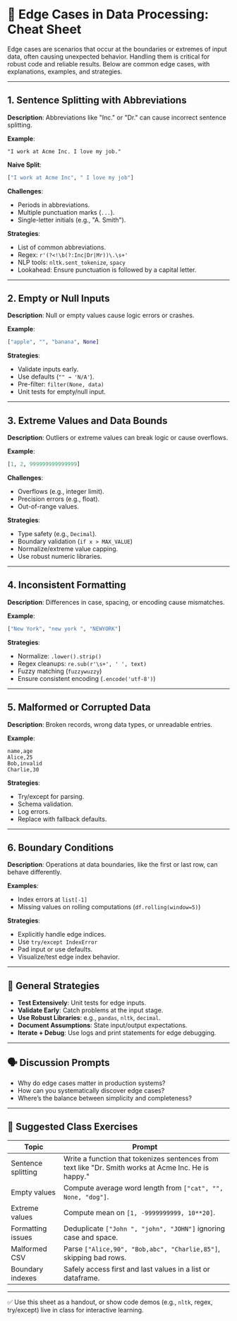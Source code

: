 
# 🧪 Edge Cases in Data Processing: Cheat Sheet

Edge cases are scenarios that occur at the boundaries or extremes of input data, often causing unexpected behavior. Handling them is critical for robust code and reliable results. Below are common edge cases, with explanations, examples, and strategies.

---

## 1. Sentence Splitting with Abbreviations

**Description**: Abbreviations like "Inc." or "Dr." can cause incorrect sentence splitting.

**Example**:
```text
"I work at Acme Inc. I love my job."
```

**Naive Split**:
```python
["I work at Acme Inc", " I love my job"]
```

**Challenges**:
- Periods in abbreviations.
- Multiple punctuation marks (`...`).
- Single-letter initials (e.g., "A. Smith").

**Strategies**:
- List of common abbreviations.
- Regex: `r'(?<!\b(?:Inc|Dr|Mr))\.\s+'`
- NLP tools: `nltk.sent_tokenize`, `spacy`
- Lookahead: Ensure punctuation is followed by a capital letter.

---

## 2. Empty or Null Inputs

**Description**: Null or empty values cause logic errors or crashes.

**Example**:
```python
["apple", "", "banana", None]
```

**Strategies**:
- Validate inputs early.
- Use defaults (`"" → 'N/A'`).
- Pre-filter: `filter(None, data)`
- Unit tests for empty/null input.

---

## 3. Extreme Values and Data Bounds

**Description**: Outliers or extreme values can break logic or cause overflows.

**Example**:
```python
[1, 2, 999999999999999]
```

**Challenges**:
- Overflows (e.g., integer limit).
- Precision errors (e.g., float).
- Out-of-range values.

**Strategies**:
- Type safety (e.g., `Decimal`).
- Boundary validation (`if x > MAX_VALUE`)
- Normalize/extreme value capping.
- Use robust numeric libraries.

---

## 4. Inconsistent Formatting

**Description**: Differences in case, spacing, or encoding cause mismatches.

**Example**:
```python
["New York", "new york ", "NEWYORK"]
```

**Strategies**:
- Normalize: `.lower().strip()`
- Regex cleanups: `re.sub(r'\s+', ' ', text)`
- Fuzzy matching (`fuzzywuzzy`)
- Ensure consistent encoding (`.encode('utf-8')`)

---

## 5. Malformed or Corrupted Data

**Description**: Broken records, wrong data types, or unreadable entries.

**Example**:
```csv
name,age
Alice,25
Bob,invalid
Charlie,30
```

**Strategies**:
- Try/except for parsing.
- Schema validation.
- Log errors.
- Replace with fallback defaults.

---

## 6. Boundary Conditions

**Description**: Operations at data boundaries, like the first or last row, can behave differently.

**Examples**:
- Index errors at `list[-1]`
- Missing values on rolling computations (`df.rolling(window=5)`)

**Strategies**:
- Explicitly handle edge indices.
- Use `try/except IndexError`
- Pad input or use defaults.
- Visualize/test edge index behavior.

---

## 🧠 General Strategies

- **Test Extensively**: Unit tests for edge inputs.
- **Validate Early**: Catch problems at the input stage.
- **Use Robust Libraries**: e.g., `pandas`, `nltk`, `decimal`.
- **Document Assumptions**: State input/output expectations.
- **Iterate + Debug**: Use logs and print statements for edge debugging.

---

## 🗣️ Discussion Prompts

- Why do edge cases matter in production systems?
- How can you systematically discover edge cases?
- Where’s the balance between simplicity and completeness?

---

## 🔬 Suggested Class Exercises

| Topic               | Prompt |
|--------------------|--------|
| Sentence splitting | Write a function that tokenizes sentences from text like "Dr. Smith works at Acme Inc. He is happy." |
| Empty values       | Compute average word length from `["cat", "", None, "dog"]`. |
| Extreme values     | Compute mean on `[1, -9999999999, 10**20]`. |
| Formatting issues  | Deduplicate `["John ", "john", "JOHN"]` ignoring case and space. |
| Malformed CSV      | Parse `["Alice,90", "Bob,abc", "Charlie,85"]`, skipping bad rows. |
| Boundary indexes   | Safely access first and last values in a list or dataframe. |

---

✅ Use this sheet as a handout, or show code demos (e.g., `nltk`, regex, try/except) live in class for interactive learning.

